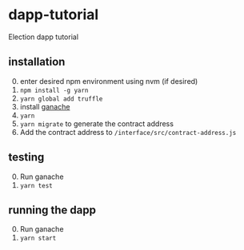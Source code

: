# dapp-tutorial

Election dapp tutorial

## installation

0. enter desired npm environment using nvm (if desired)
1. `npm install -g yarn`
1. `yarn global add truffle`
1. install [ganache](https://truffleframework.com/ganache)
1. `yarn`
1. `yarn migrate` to generate the contract address
1. Add the contract address to `/interface/src/contract-address.js`

## testing

0. Run ganache
1. `yarn test`

## running the dapp

0. Run ganache
1. `yarn start`
